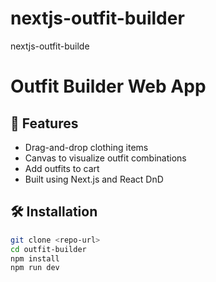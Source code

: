 # nextjs-outfit-builder
nextjs-outfit-builde
# Outfit Builder Web App

## 🚀 Features
- Drag-and-drop clothing items
- Canvas to visualize outfit combinations
- Add outfits to cart
- Built using Next.js and React DnD

## 🛠️ Installation
```bash
git clone <repo-url>
cd outfit-builder
npm install
npm run dev
